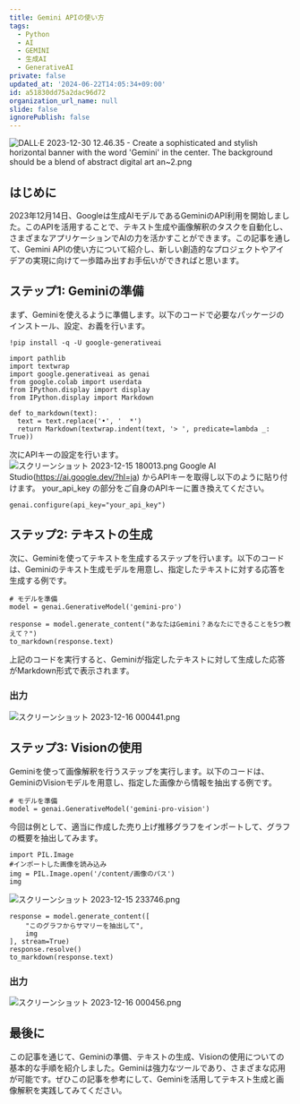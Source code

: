 ```yaml
---
title: Gemini APIの使い方
tags:
  - Python
  - AI
  - GEMINI
  - 生成AI
  - GenerativeAI
private: false
updated_at: '2024-06-22T14:05:34+09:00'
id: a51830dd75a2dac96d72
organization_url_name: null
slide: false
ignorePublish: false
---
```

![DALL·E 2023-12-30 12.46.35 - Create a sophisticated and stylish horizontal banner with the word 'Gemini' in the center. The background should be a blend of abstract digital art an~2.png](https://qiita-image-store.s3.ap-northeast-1.amazonaws.com/0/3364428/3a838364-0fb0-7dba-a9ed-d0c2cc9fc3ba.png)

## はじめに
2023年12月14日、Googleは生成AIモデルであるGeminiのAPI利用を開始しました。このAPIを活用することで、テキスト生成や画像解釈のタスクを自動化し、さまざまなアプリケーションでAIの力を活かすことができます。この記事を通して、Gemini APIの使い方について紹介し、新しい創造的なプロジェクトやアイデアの実現に向けて一歩踏み出すお手伝いができればと思います。
## ステップ1: Geminiの準備
まず、Geminiを使えるように準備します。以下のコードで必要なパッケージのインストール、設定、お義を行います。
```
!pip install -q -U google-generativeai
```
```
import pathlib
import textwrap
import google.generativeai as genai
from google.colab import userdata
from IPython.display import display
from IPython.display import Markdown

def to_markdown(text):
  text = text.replace('•', '  *')
  return Markdown(textwrap.indent(text, '> ', predicate=lambda _: True))
  ```
次にAPIキーの設定を行います。
![スクリーンショット 2023-12-15 180013.png](https://qiita-image-store.s3.ap-northeast-1.amazonaws.com/0/3364428/c575a82a-21b0-889f-9356-fbfb17797127.png)
Google AI Studio(https://ai.google.dev/?hl=ja)
からAPIキーを取得し以下のように貼り付けます。
your_api_key の部分をご自身のAPIキーに置き換えてください。

```
genai.configure(api_key="your_api_key")
```

## ステップ2: テキストの生成
次に、Geminiを使ってテキストを生成するステップを行います。以下のコードは、Geminiのテキスト生成モデルを用意し、指定したテキストに対する応答を生成する例です。
```
# モデルを準備
model = genai.GenerativeModel('gemini-pro')
```
```
response = model.generate_content("あなたはGemini？あなたにできることを5つ教えて？")
to_markdown(response.text)
```
上記のコードを実行すると、Geminiが指定したテキストに対して生成した応答がMarkdown形式で表示されます。
### 出力 ###
![スクリーンショット 2023-12-16 000441.png](https://qiita-image-store.s3.ap-northeast-1.amazonaws.com/0/3364428/43b70be3-c91c-b8bb-f876-e9e1d6aa91dc.png)

## ステップ3: Visionの使用
Geminiを使って画像解釈を行うステップを実行します。以下のコードは、GeminiのVisionモデルを用意し、指定した画像から情報を抽出する例です。
```
# モデルを準備
model = genai.GenerativeModel('gemini-pro-vision')
```
今回は例として、適当に作成した売り上げ推移グラフをインポートして、グラフの概要を抽出してみます。
```
import PIL.Image
#インポートした画像を読み込み
img = PIL.Image.open('/content/画像のパス')
img
```
![スクリーンショット 2023-12-15 233746.png](https://qiita-image-store.s3.ap-northeast-1.amazonaws.com/0/3364428/fa96accc-2d27-70ac-6a0d-1449773aa9cf.png)

```
response = model.generate_content([
    "このグラフからサマリーを抽出して", 
    img
], stream=True)
response.resolve()
to_markdown(response.text)
```
### 出力 ###
![スクリーンショット 2023-12-16 000456.png](https://qiita-image-store.s3.ap-northeast-1.amazonaws.com/0/3364428/0716c48e-76c7-a9d2-abc3-e2a751b86c61.png)

## 最後に
この記事を通じて、Geminiの準備、テキストの生成、Visionの使用についての基本的な手順を紹介しました。Geminiは強力なツールであり、さまざまな応用が可能です。ぜひこの記事を参考にして、Geminiを活用してテキスト生成と画像解釈を実践してみてください。

